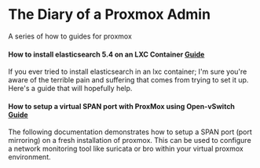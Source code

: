 # The Diary of a Proxmox Admin
A series of how to guides for proxmox

#### How to install elasticsearch 5.4 on an LXC Container [Guide](https://github.com/ucatech/The-Diary-of-a-Proxmox-Admin/blob/master/How%20to%20install%20elasticsearch%205.4%20on%20a%20LXC%20Container)
If you ever tried to install elasticsearch in an lxc container; I'm sure you're aware of the terrible pain and suffering that comes from trying to set it up. Here's a guide that will hopefully help. 

#### How to setup a virtual SPAN port with ProxMox using Open-vSwitch [Guide](https://github.com/ucatech/The-Diary-of-a-Proxmox-Admin/blob/master/OVS-SPAN-PORT)
The following documentation demonstrates how to setup a SPAN port (port mirroring) on a fresh installation of proxmox. This can be used to configure a network monitoring tool like suricata or bro within your virtual proxmox environment. 
